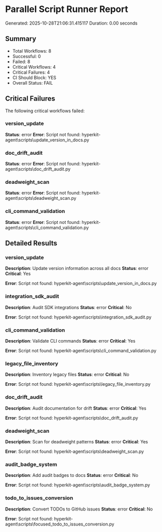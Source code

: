 # Parallel Script Runner Report
Generated: 2025-10-28T21:06:31.415117
Duration: 0.00 seconds

## Summary
- Total Workflows: 8
- Successful: 0
- Failed: 8
- Critical Workflows: 4
- Critical Failures: 4
- CI Should Block: YES
- Overall Status: FAIL

## Critical Failures
The following critical workflows failed:

### version_update
**Status**: error
**Error**: Script not found: hyperkit-agent\scripts\update_version_in_docs.py

### doc_drift_audit
**Status**: error
**Error**: Script not found: hyperkit-agent\scripts\doc_drift_audit.py

### deadweight_scan
**Status**: error
**Error**: Script not found: hyperkit-agent\scripts\deadweight_scan.py

### cli_command_validation
**Status**: error
**Error**: Script not found: hyperkit-agent\scripts\cli_command_validation.py

## Detailed Results

### version_update
**Description**: Update version information across all docs
**Status**: error
**Critical**: Yes

**Error**: Script not found: hyperkit-agent\scripts\update_version_in_docs.py

### integration_sdk_audit
**Description**: Audit SDK integrations
**Status**: error
**Critical**: No

**Error**: Script not found: hyperkit-agent\scripts\integration_sdk_audit.py

### cli_command_validation
**Description**: Validate CLI commands
**Status**: error
**Critical**: Yes

**Error**: Script not found: hyperkit-agent\scripts\cli_command_validation.py

### legacy_file_inventory
**Description**: Inventory legacy files
**Status**: error
**Critical**: No

**Error**: Script not found: hyperkit-agent\scripts\legacy_file_inventory.py

### doc_drift_audit
**Description**: Audit documentation for drift
**Status**: error
**Critical**: Yes

**Error**: Script not found: hyperkit-agent\scripts\doc_drift_audit.py

### deadweight_scan
**Description**: Scan for deadweight patterns
**Status**: error
**Critical**: Yes

**Error**: Script not found: hyperkit-agent\scripts\deadweight_scan.py

### audit_badge_system
**Description**: Add audit badges to docs
**Status**: error
**Critical**: No

**Error**: Script not found: hyperkit-agent\scripts\audit_badge_system.py

### todo_to_issues_conversion
**Description**: Convert TODOs to GitHub issues
**Status**: error
**Critical**: No

**Error**: Script not found: hyperkit-agent\scripts\focused_todo_to_issues_conversion.py
